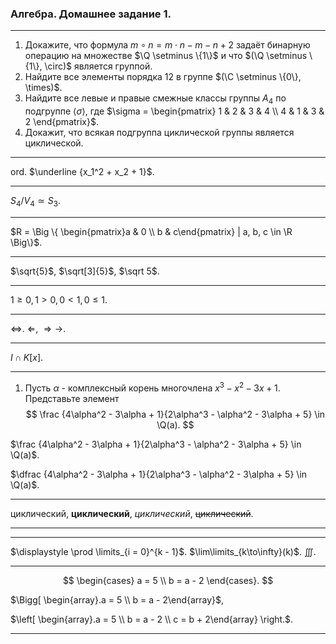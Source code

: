 ### Алгебра. Домашнее задание 1.

---

1. Докажите, что формула $m \circ n = m \cdot n - m - n + 2$ задаёт бинарную операцию на множестве $\Q \setminus \{1\}$ и что $(\Q \setminus \{1\}, \circ)$ является группой.
2. Найдите все элементы порядка $12$ в группе $(\C \setminus \{0\}, \times)$.
3. Найдите все левые и правые смежные классы группы $A_4$ по подгруппе $\langle\sigma\rangle$, где $\sigma = \begin{pmatrix} 1 & 2 & 3 & 4 \\ 4 & 1 & 3 & 2 \end{pmatrix}$.
4. Докажит, что всякая подгруппа циклической группы является циклической.

---

$\text {ord}$. $\underline {x_1^2 + x_2 + 1}$.

---

$S_4 / V_4 \simeq S_3$.

---

$R = \Big \{ \begin{pmatrix}a & 0 \\ b & c\end{pmatrix} | a, b, c \in \R \Big\}$.

---

$\sqrt{5}$, $\sqrt[3]{5}$, $\sqrt 5$.

---

 $1 \geq 0, 1 > 0, 0 < 1, 0 \leq 1$.

---

$\Leftrightarrow$. $\Leftarrow$, $\Rightarrow \to$.

---

$I \cap K[x]$.

---

1. Пусть $\alpha$ - комплексный корень многочлена $x^3 - x^2 - 3x + 1$. Представьте элемент
   $$
   \frac {4\alpha^2 - 3\alpha + 1}{2\alpha^3 - \alpha^2 - 3\alpha + 5} \in \Q(a).
   $$

$\frac {4\alpha^2 - 3\alpha + 1}{2\alpha^3 - \alpha^2 - 3\alpha + 5} \in \Q(a)$.

$\dfrac {4\alpha^2 - 3\alpha + 1}{2\alpha^3 - \alpha^2 - 3\alpha + 5} \in \Q(a)$.

---

циклический, **циклический**, *циклический*, ~~циклический~~.

----

---

$\displaystyle \prod \limits_{i = 0}^{k - 1}$. $\lim\limits_{k\to\infty}(k)$. $\displaystyle \iiint$.

---

$$
\begin{cases}
a = 5 \\
b = a - 2
\end{cases}.
$$

$\Bigg[ \begin{array}.a = 5 \\ b = a - 2\end{array}$,

$\left[ \begin{array}.a = 5 \\ b = a - 2 \\ c = b + 2\end{array} \right.$.

---

